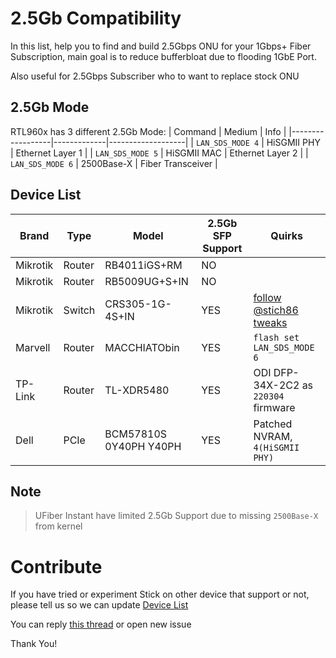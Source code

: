 # 2.5Gb Compatibility
In this list, help you to find and build 2.5Gbps ONU for your 1Gbps+ Fiber Subscription, main goal is to reduce bufferbloat due to flooding 1GbE Port.

Also useful for 2.5Gbps Subscriber who to want to replace stock ONU

## 2.5Gb Mode
RTL960x has 3 different 2.5Gb Mode:
| Command | Medium | Info |
|------------------|-------------|-------------------|
| `LAN_SDS_MODE 4` | HiSGMII PHY | Ethernet Layer 1  |
| `LAN_SDS_MODE 5` | HiSGMII MAC | Ethernet Layer 2  |
| `LAN_SDS_MODE 6` | 2500Base-X  | Fiber Transceiver |

## Device List
| Brand    | Type   | Model                     | 2.5Gb SFP Support | Quirks |
|----------|--------|---------------------------|-------------------|--------|
| Mikrotik | Router | RB4011iGS+RM              | NO  | |
| Mikrotik | Router | RB5009UG+S+IN             | NO  | |
| Mikrotik | Switch | CRS305-1G-4S+IN           | YES | [follow @stich86 tweaks](https://github.com/Anime4000/RTL960x/issues/17#issuecomment-1101435506) |
| Marvell  | Router | MACCHIATObin              | YES | `flash set LAN_SDS_MODE 6` |
| TP-Link  | Router | TL-XDR5480                | YES | ODI DFP-34X-2C2 as `220304` firmware |
| Dell     | PCIe   | BCM57810S 0Y40PH Y40PH    | YES | Patched NVRAM, `4(HiSGMII PHY)` |

## Note
> UFiber Instant have limited 2.5Gb Support due to missing `2500Base-X` from kernel

# Contribute
If you have tried or experiment Stick on other device that support or not, please tell us so we can update [Device List](#device-list)

You can reply [this thread](https://github.com/Anime4000/RTL960x/issues/17) or open new issue

Thank You!

